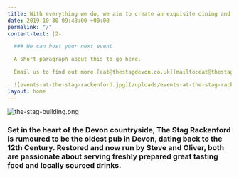 ```yaml
---
title: With everything we do, we aim to create an exquisite dining and drinking experience
date: 2019-10-30 09:48:00 +00:00
permalink: "/"
content-text: |2-

  ### We can host your next event

  A short paragraph about this to go here.

  Email us to find out more [eat@thestagdevon.co.uk](mailto:eat@thestagdevon.co.uk?subject=Event)

  ![events-at-the-stag-rackenford.jpg](/uploads/events-at-the-stag-rackenford.jpg)
layout: home
---
```


![the-stag-building.png](/uploads/the-stag-building.png)

### Set in the heart of the Devon countryside, The Stag Rackenford is rumoured to be the oldest pub in Devon, dating back to the 12th Century. Restored and now run by Steve and Oliver, both are passionate about serving freshly prepared great tasting food and locally sourced drinks.

